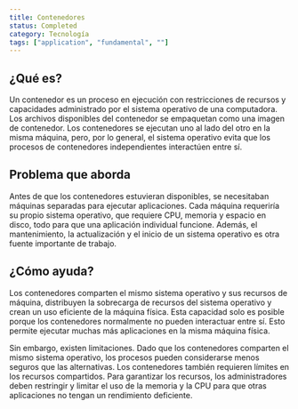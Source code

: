 ```yaml
---
title: Contenedores
status: Completed
category: Tecnología
tags: ["application", "fundamental", ""]
---
```


## ¿Qué es?

Un contenedor es un proceso en ejecución con restricciones de recursos y capacidades administrado por el sistema operativo de una computadora.
Los archivos disponibles del contenedor se empaquetan como una imagen de contenedor. 
Los contenedores se ejecutan uno al lado del otro en la misma máquina,
pero, por lo general, el sistema operativo evita que los procesos de contenedores independientes interactúen entre sí.

## Problema que aborda

Antes de que los contenedores estuvieran disponibles, se necesitaban máquinas separadas para ejecutar aplicaciones.
Cada máquina requeriría su propio sistema operativo, que requiere CPU, memoria y espacio en disco,
todo para que una aplicación individual funcione.
Además, el mantenimiento, la actualización y el inicio de un sistema operativo es otra fuente importante de trabajo.

## ¿Cómo ayuda?

Los contenedores comparten el mismo sistema operativo y sus recursos de máquina,
distribuyen la sobrecarga de recursos del sistema operativo y crean un uso eficiente de la máquina física.
Esta capacidad solo es posible porque los contenedores normalmente no pueden interactuar entre sí.
Esto permite ejecutar muchas más aplicaciones en la misma máquina física.

Sin embargo, existen limitaciones.
Dado que los contenedores comparten el mismo sistema operativo, los procesos pueden considerarse menos seguros que las alternativas.
Los contenedores también requieren límites en los recursos compartidos.
Para garantizar los recursos, los administradores deben restringir y limitar el uso de la memoria y la CPU para que otras aplicaciones no tengan un rendimiento deficiente.
